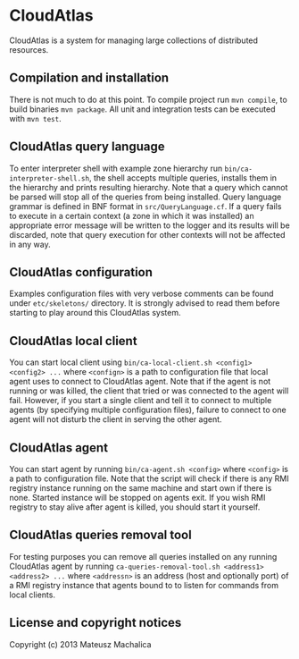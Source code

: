 CloudAtlas
==========
CloudAtlas is a system for managing large collections of distributed resources.

Compilation and installation
----------------------------
There is not much to do at this point. To compile project run `mvn compile`, to build binaries `mvn package`.
All unit and integration tests can be executed with `mvn test`.

CloudAtlas query language
-------------------------
To enter interpreter shell with example zone hierarchy run `bin/ca-interpreter-shell.sh`, the shell accepts multiple
queries, installs them in the hierarchy and prints resulting hierarchy. Note that a query which cannot be parsed will
stop all of the queries from being installed.
Query language grammar is defined in BNF format in `src/QueryLanguage.cf`.
If a query fails to execute in a certain context (a zone in which it was installed) an appropriate error message will be
written to the logger and its results will be discarded, note that query execution for other contexts will not be
affected in any way.

CloudAtlas configuration
------------------------
Examples configuration files with very verbose comments can be found under `etc/skeletons/` directory.
It is strongly advised to read them before starting to play around this CloudAtlas system.

CloudAtlas local client
-----------------------
You can start local client using `bin/ca-local-client.sh <config1> <config2> ...` where `<confign>` is a path to
configuration file that local agent uses to connect to CloudAtlas agent.
Note that if the agent is not running or was killed, the client that tried or was connected to the agent will fail.
However, if you start a single client and tell it to connect to multiple agents (by specifying multiple configuration
files), failure to connect to one agent will not disturb the client in serving the other agent.

CloudAtlas agent
----------------
You can start agent by running `bin/ca-agent.sh <config>` where `<config>` is a path to configuration file.
Note that the script will check if there is any RMI registry instance running on the same machine and start own
if there is none. Started instance will be stopped on agents exit. If you wish RMI registry to stay alive after
agent is killed, you should start it yourself.

CloudAtlas queries removal tool
-------------------------------
For testing purposes you can remove all queries installed on any running CloudAtlas agent by running
`ca-queries-removal-tool.sh <address1> <address2> ...` where `<addressn>` is an address (host and optionally port)
of a RMI registry instance that agents bound to to listen for commands from local clients.

License and copyright notices
-----------------------------
Copyright (c) 2013 Mateusz Machalica
